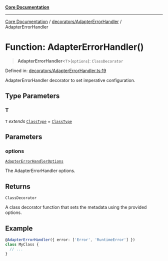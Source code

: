 [**Core Documentation**](../../../README.md)

***

[Core Documentation](../../../README.md) / [decorators/AdapterErrorHandler](../README.md) / AdapterErrorHandler

# Function: AdapterErrorHandler()

> **AdapterErrorHandler**\<`T`\>(`options`): `ClassDecorator`

Defined in: [decorators/AdapterErrorHandler.ts:19](https://github.com/stonemjs/core/blob/65c9e07f9d264b07f6e4091fcc29046b5ca8ea45/src/decorators/AdapterErrorHandler.ts#L19)

AdapterErrorHandler decorator to set imperative configuration.

## Type Parameters

### T

`T` *extends* [`ClassType`](../../../declarations/type-aliases/ClassType.md) = [`ClassType`](../../../declarations/type-aliases/ClassType.md)

## Parameters

### options

[`AdapterErrorHandlerOptions`](../../../declarations/interfaces/AdapterErrorHandlerOptions.md)

The AdapterErrorHandler options.

## Returns

`ClassDecorator`

A class decorator function that sets the metadata using the provided options.

## Example

```typescript
@AdapterErrorHandler({ error: ['Error', 'RuntimeError'] })
class MyClass {
  // ...
}
```
